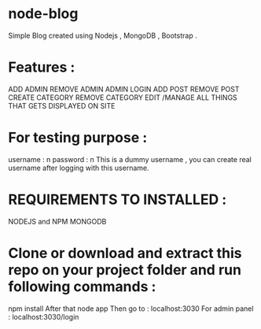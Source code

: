 # node-blog
 Simple Blog created using Nodejs , MongoDB , Bootstrap .  
 

# Features : 
  ADD ADMIN 
  REMOVE ADMIN
  ADMIN LOGIN
  ADD POST
  REMOVE POST
  CREATE CATEGORY
  REMOVE CATEGORY
  EDIT /MANAGE ALL THINGS THAT GETS DISPLAYED ON SITE
 
# For testing purpose :
username : n
password : n 
  This is a dummy username , you can create real username after logging with this username.
  
  
  
# REQUIREMENTS TO INSTALLED :
 NODEJS and NPM
 MONGODB

# Clone or download and extract this repo on your project folder and run following commands : 
npm install 
After that
node app
Then go to : 
localhost:3030
For admin panel : 
localhost:3030/login

 
